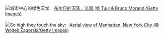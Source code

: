 ![](https://www.bing.com/th?id=OHR.BourgesMarsh_ZH-CN0505354655_UHD.jpg&w=1000)城市中心的绿色天堂:&nbsp;&ensp;[布尔日的沼泽，法国 (© Tuul & Bruno Morandi/Getty Images)](https://www.bing.com/th?id=OHR.BourgesMarsh_ZH-CN0505354655_UHD.jpg)
<br><br/>
![](https://www.bing.com/th?id=OHR.ManhattanAerial_EN-US3290111355_UHD.jpg&w=1000)So high they touch the sky:&nbsp;&ensp;[Aerial view of Manhattan, New York City (© Wojtek Zagorski/Getty Images)](https://www.bing.com/th?id=OHR.ManhattanAerial_EN-US3290111355_UHD.jpg)
<br><br/>
